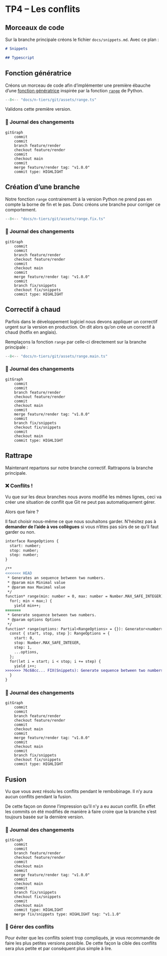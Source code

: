 # TP4 – Les conflits

## Morceaux de code

Sur la branche principale créons le fichier `docs/snippets.md`. Avec ce plan :

```md title="docs/snippets.md"
# Snippets

## Typescript
```

## Fonction génératrice

Créons un morceau de code afin d’implémenter une première ébauche d’une
[fonction génératrice](https://developer.mozilla.org/fr/docs/Web/JavaScript/Reference/Statements/function*)
inspirée par la fonction
[`range`](https://docs.python.org/fr/3.8/library/stdtypes.html#range) de Python.

```ts title="docs/snippets.md"
--8<-- "docs/n-tiers/git/assets/range.ts"
```

Validons cette première version.

### 📝 Journal des changements

```mermaid
gitGraph
    commit
    commit
    branch feature/render
    checkout feature/render
    commit
    checkout main
    commit
    merge feature/render tag: "v1.0.0"
    commit type: HIGHLIGHT
```

## Création d’une branche

Notre fonction `range` contrairement à la version Python ne prend pas en compte
la borne de fin et le pas. Donc créons une branche pour corriger ce
comportement.

```ts title="docs/snippets.md"
--8<-- "docs/n-tiers/git/assets/range.fix.ts"
```

### 📝 Journal des changements

```mermaid
gitGraph
    commit
    commit
    branch feature/render
    checkout feature/render
    commit
    checkout main
    commit
    merge feature/render tag: "v1.0.0"
    commit
    branch fix/snippets
    checkout fix/snippets
    commit type: HIGHLIGHT
```

## Correctif à chaud

Parfois dans le développement logiciel nous devons appliquer un correctif urgent
sur la version en production. On dit alors qu’on crée un correctif à chaud
(hotfix en anglais).

Remplaçons la fonction `range` par celle-ci directement sur la branche
principale :

```ts title="docs/snippets.md"
--8<-- "docs/n-tiers/git/assets/range.main.ts"
```

### 📝 Journal des changements

```mermaid
gitGraph
    commit
    commit
    branch feature/render
    checkout feature/render
    commit
    checkout main
    commit
    merge feature/render tag: "v1.0.0"
    commit
    branch fix/snippets
    checkout fix/snippets
    commit
    checkout main
    commit type: HIGHLIGHT
```

## Rattrape

Maintenant repartons sur notre branche correctif. Rattrapons la branche
principale.

### ❌ Conflits !

Vu que sur les deux branches nous avons modifié les mêmes lignes,
ceci va créer une situation de conflit que Git ne peut pas automatiquement gérer.

Alors que faire ?

Il faut choisir nous-même ce que nous souhaitons garder. N’hésitez pas à
**demander de l’aide à vos collègues** si vous n’êtes pas sûrs de se qu’il faut garder ou
non.

```diff
interface RangeOptions {
  start: number;
  stop: number;
  step: number;
}

/**
<<<<<<< HEAD
 * Generates an sequence between two numbers.
 * @param min Minimal value
 * @param max Maximal value
 */
function* range(min: number = 0, max: number = Number.MAX_SAFE_INTEGER): Generator<number> {
  for(; min < max;) {
    yield min++;
=======
 * Generate sequence between two numbers.
 * @param options Options
 */
function* range(options: Partial<RangeOptions> = {}): Generator<number> {
  const { start, stop, step }: RangeOptions = {
    start: 0,
    stop: Number.MAX_SAFE_INTEGER,
    step: 1,
    ...options,
  };
  for(let i = start; i < stop; i += step) {
    yield i++;
>>>>>>> 76c68cc... FIX(Snippets): Generate sequence between two numbers
  }
}
```

### 📝 Journal des changements

```mermaid
gitGraph
    commit
    commit
    branch feature/render
    checkout feature/render
    commit
    checkout main
    commit
    merge feature/render tag: "v1.0.0"
    commit
    checkout main
    commit
    branch fix/snippets
    checkout fix/snippets
    commit type: HIGHLIGHT
```

## Fusion

Vu que vous avez résolu les conflits pendant le rembobinage. Il n’y aura aucun
conflits pendant la fusion.

De cette façon on donne l’impression qu’il n'y a eu aucun conflit. En effet les
commits on été modifiés de manière à faire croire que la branche s’est toujours
basée sur la dernière version.

### 📝 Journal des changements

```mermaid
gitGraph
    commit
    commit
    branch feature/render
    checkout feature/render
    commit
    checkout main
    commit
    merge feature/render tag: "v1.0.0"
    commit
    checkout main
    commit
    branch fix/snippets
    checkout fix/snippets
    commit
    checkout main
    commit type: HIGHLIGHT
    merge fix/snippets type: HIGHLIGHT tag: "v1.1.0"
```

### 📍 Gérer des conflits

Pour éviter que les conflits soient trop compliqués,
je vous recommande de faire les plus petites versions possible.
De cette façon la cible des conflits sera plus petite
et par conséquent plus simple à lire.
